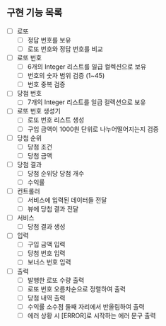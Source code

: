 ## 구현 기능 목록

- [ ] 로또
  - [ ] 정답 번호를 보유
  - [ ] 로또 번호와 정답 번호를 비교

- [ ] 로또 번호
  - [ ] 6개의 Integer 리스트를 일급 컬렉션으로 보유
  - [ ] 번호의 숫자 범위 검증 (1~45)
  - [ ] 번호 중복 검증
     
- [ ] 당첨 번호
  - [ ] 7개의 Integer 리스트를 일급 컬렉션으로 보유
     
- [ ] 로또 번호 생성기
  - [ ] 로또 번호 리스트 생성
  - [ ] 구입 금액이 1000원 단위로 나누어떨어지는지 검증

- [ ] 당첨 순위
  - [ ] 당첨 조건
  - [ ] 당첨 금액

- [ ] 당첨 결과
  - [ ] 당첨 순위당 당첨 개수
  - [ ] 수익률
     
- [ ] 컨트롤러
  - [ ] 서비스에 입력된 데이터들 전달
  - [ ] 뷰에 당첨 결과 전달

- [ ] 서비스
  - [ ] 당첨 결과 생성

- [ ] 입력
  - [ ] 구입 금액 입력
  - [ ] 당첨 번호 입력
  - [ ] 보너스 번호 입력
     
- [ ] 출력
  - [ ] 발행한 로또 수량 출력
  - [ ] 로또 번호 오름차순으로 정렬하여 출력
  - [ ] 당첨 내역 출력
  - [ ] 수익률 소수점 둘째 자리에서 반올림하여 출력
  - [ ] 에러 상황 시 [ERROR]로 시작하는 에러 문구 출력
